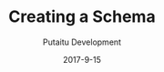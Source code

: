 ---
title: 'Creating a Schema'
description: 'A quick guide on creating Schemas'
sections:
    -
        template: richTextSection
        text: "<h2 id=\"field-and-content-schemas\">Field and Content Schemas</h2>\n<p>So you may have noticed that there are 2 types of Schemas: Field and Content. They are configured more or less the same way, but serve very different purposes.</p>\n<h3 id=\"content-schema\">Content Schema</h3>\n<p>A Content Schema is used for pages and other nodes in the Content tree, such as global site settings.<br>All Content Schemas derive from the &quot;ContentBase&quot; Schema.<br>You can create a new Schema as a direct child of &quot;ContentBase&quot;, or you can use the &quot;Page&quot; Schema, if you are building a Schema for a web page.<br>Properties that are unique to Content Schemas:</p>\n<ul>\n<li>Tabs for categorising your fields</li>\n<li>Default tab selector</li>\n<li>Allowed Child Schemas for structuring your Content</li>\n</ul>\n<h3 id=\"field-schema\">Field Schema</h3>\n<p>A Field Schema is used for defining fields within a Content node.<br>Properties that are unique to Field Scemas:</p>\n<ul>\n<li>Field editor for editing the value of the field</li>\n<li>Preview template for rendering friendly-looking versions of your fields (uses the <code>&lt;p&gt;${ value }&lt;/p&gt;</code> syntax)</li>\n</ul>\n<h2 id=\"example-schema-configs\">Example Schema configs</h2>\n<p>Some examples on configuring Schemas can be found <a href=\"/docs/HashBrown.Client.Views.Editors.FieldEditors.html\">here</a> in the FieldEditors documentation.</p>\n"
meta:
    id: 694f989fac00605ec96bfc473581e1f016ca8dbc
    parentId: bf70856caed6633b734d5b0e7b61a651305571f1
    language: en
date: '2017-9-15'
author: 'Putaitu Development'
permalink: /guides/creating-a-schema/
layout: sectionPage
---